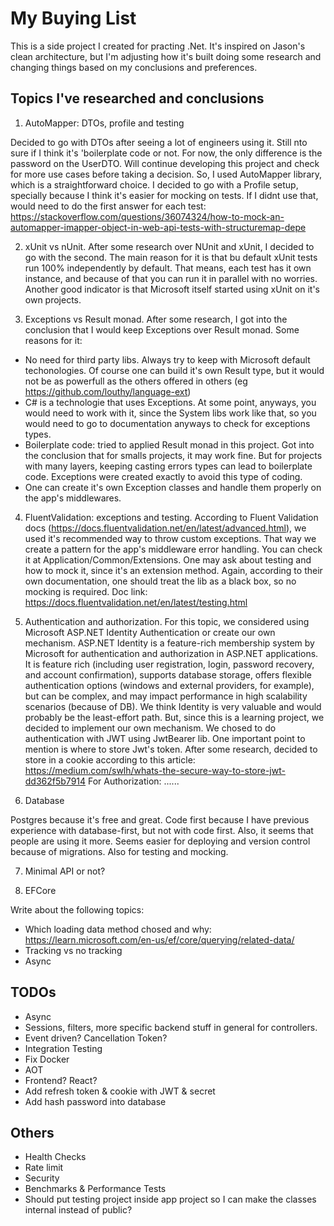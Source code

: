 # My Buying List

This is a side project I created for practing .Net. It's inspired on Jason's clean architecture, but I'm adjusting how it's built doing some research and changing things based on my conclusions and preferences.

## Topics I've researched and conclusions
1. AutoMapper: DTOs, profile and testing

Decided to go with DTOs after seeing a lot of engineers using it. Still nto sure if I think it's 'boilerplate code or not. For now, the only difference is the password on the UserDTO. Will continue developing this project and check for more use cases before taking a decision.
So, I used AutoMapper library, which is a straightforward choice. I decided to go with a Profile setup, specially because I think it's easier for mocking on tests. If I didnt use that, would need to do the first answer for each test: https://stackoverflow.com/questions/36074324/how-to-mock-an-automapper-imapper-object-in-web-api-tests-with-structuremap-depe

2. xUnit vs nUnit.
After some research over NUnit and xUnit, I decided to go with the second. The main reason for it is that bu default xUnit tests run 100% independently by default. That means, each test has it own instance, and because of that you can run it in parallel with no worries.
Another good indicator is that Microsoft itself started using xUnit on it's own projects.

3. Exceptions vs Result monad.
After some research, I got into the conclusion that I would keep Exceptions over Result monad. Some reasons for it:
* No need for third party libs. Always try to keep with Microsoft default techonologies. Of course one can build it's own Result type, but it would not be as powerfull as the others offered in others (eg https://github.com/louthy/language-ext)
* C# is a technologie that uses Exceptions. At some point, anyways, you would need to work with it, since the System libs work like that, so you would need to go to documentation anyways to check for exceptions types.
* Boilerplate code: tried to applied Result monad in this project. Got into the conclusion that for smalls projects, it may work fine. But for projects with many layers, keeping casting errors types can lead to boilerplate code. Exceptions were created exactly to avoid this type of coding. 
* One can create it's own Exception classes and handle them properly on the app's middlewares. 

4. FluentValidation: exceptions and testing.
According to Fluent Validation docs (https://docs.fluentvalidation.net/en/latest/advanced.html), we used it's recommended way to throw custom exceptions. That way we create a pattern for the app's middleware error handling. You can check it at Application/Common/Extensions.
One may ask about testing and how to mock it, since it's an extension method. Again, according to their own documentation, one should treat the lib as a black box, so no mocking is required. Doc link: https://docs.fluentvalidation.net/en/latest/testing.html

5. Authentication and authorization.
For this topic, we considered using Microsoft ASP.NET Identity Authentication or create our own mechanism. 
ASP.NET Identity is a feature-rich membership system by Microsoft for authentication and authorization in ASP.NET applications. It is feature rich (including user registration, login, password recovery, and account confirmation), supports database storage, offers flexible authentication options (windows and external providers, for example), but can be complex, and may impact performance in high scalability scenarios (because of DB).
We think Identity is very valuable and would probably be the least-effort path. But, since this is a learning project, we decided to implement our own mechanism. We chosed to do authentication with JWT using JwtBearer lib.
One important point to mention is where to store Jwt's token. After some research, decided to store in a cookie according to this article: https://medium.com/swlh/whats-the-secure-way-to-store-jwt-dd362f5b7914
For Authorization: ......

6. Database

Postgres because it's free and great. Code first because I have previous experience with database-first, but not with code first. Also, it seems that people are using it more. Seems easier for deploying and version control because of migrations. Also for testing and mocking.

7. Minimal API or not?

8. EFCore

Write about the following topics:
* Which loading data method chosed and why: https://learn.microsoft.com/en-us/ef/core/querying/related-data/
* Tracking vs no tracking
* Async

## TODOs
* Async
* Sessions, filters, more specific backend stuff in general for controllers.
* Event driven? Cancellation Token?
* Integration Testing
* Fix Docker
* AOT
* Frontend? React?
* Add refresh token & cookie with JWT & secret
* Add hash password into database

## Others
* Health Checks
* Rate limit
* Security
* Benchmarks & Performance Tests
* Should put testing project inside app project so I can make the classes internal instead of public?